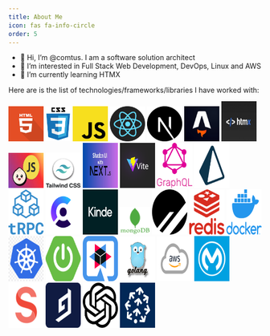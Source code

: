```yaml
---
title: About Me
icon: fas fa-info-circle
order: 5
---
```


- 👋 Hi, I’m @comtus. I am a software solution architect
- 👀 I’m interested in Full Stack Web Development, DevOps, Linux and AWS
- 🌱 I’m currently learning HTMX

Here are is the list of technologies/frameworks/libraries I have worked with:

<div>
    <img src="/assets/images/thunbmails/html.png" width=70px height=70px title="HTML">
    <img src="/assets/images/thunbmails/css.png" width=50px height=70px title="CSS">
    <img src="/assets/images/thunbmails/javascript.webp" width=70px height=70px title="Javascript">
    <img src="/assets/images/thunbmails/logo-react-icon.png" width=70px height=70px title="React JS"> 
    <img src="/assets/images/thunbmails/next-js-icon.png" width=70px height=70px title="Next JS">
    <img src="/assets/images/thunbmails/astro-logo.jpg" width=70px height=70px title="Astro JS">
    <img src="/assets/images/thunbmails/htmx-icon.jpeg" width=70px height=80px title="HTMX">
      <img src="/assets/images/thunbmails/bunjs-icon.jpeg" width=70px height=70px title="BUN JS">
    <img src="/assets/images/thunbmails/tailwindcss-icon.webp" width=70px height=70px title="Tailwind CSS">
    <img src="/assets/images/thunbmails/nextjs-shadcn-ui.jpg" width=70px height=90px title="Shadcn UI">
    <img src="/assets/images/thunbmails/vite-icon.png" width=70px height=90px title="Vite JS">
    <img src="/assets/images/thunbmails/graphql-icon.png" width=70px height=90px title="GraphQL">
    <img src="/assets/images/thunbmails/prisma-icon.png" width=70px height=90px title="Prisma ORM" >
    <img src="/assets/images/thunbmails/trpc-logo.png" width=70px height=90px title="TypeScript RPC">
    <img src="/assets/images/thunbmails/clerk-icon.webp" width=70px height=90px title="Clerk Authz/n">
    <img src="/assets/images/thunbmails/Kinde.png" width=70px height=90px title="Kinde Auth">
     <img src="/assets/images/thunbmails/mongodb-icon.png" width=60px height=55px title="MongoDB">
    <img src="/assets/images/thunbmails/planetscale-icon.png" width=70px height=90px title="MySQL">
    <img src="/assets/images/thunbmails/redis-icon.png" width=70px height=90px title="REDIS">
    <img src="/assets/images/thunbmails/docker-icon.png" width=70px height=90px title="Docker">
    <img src="/assets/images/thunbmails/k8s-icon.png" width=70px height=90px title="Kubernetes">
    <img src="/assets/images/thunbmails/spring-boot-logo.png" width=70px height=90px title="Spring Boot">
    <img src="/assets/images/thunbmails/quarkus-logo.png" width=70px height=90px title="Quarkus">
    <img src="/assets/images/thunbmails/golang-icon.png" width=70px height=90px title="GO Lang">
    <img src="/assets/images/thunbmails/aws-icon.png" width=70px height=90px title="AWS">
    <img src="/assets/images/thunbmails/Mulesoft-thumbnail.png" width=70px height=90px title="MuleSoft">
    <img src="/assets/images/thunbmails/sanity.webp" width=70px height=90px title="Sanity CMS">
    <img src="/assets/images/thunbmails/Hygraph.png" width=70px height=90px title="Hygraph CMS">
    <img src="/assets/images/thunbmails/OpenAI.png" width=70px height=90px title="OpenAI">
    <img src="/assets/images/thunbmails/Pinecone-logo.jpg" width=70px height=90px title="Pinecode Vector DB">
</div>
